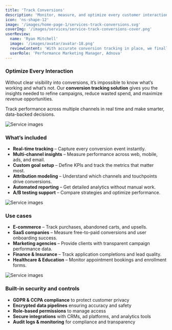 ```yaml
---
title: 'Track Conversions'
description: 'Monitor, measure, and optimize every customer interaction with accurate real-time conversion tracking to drive growth and maximize ROI.'
icon: 'ns-shape-12'
image: '/images/home-page-1/services-track-conversions.svg'
coverImg: '/images/services/service-track-conversions-cover.png'
userReview:
  name: 'Ryan Mitchell'
  image: '/images/avatar/avatar-18.png'
  reviewContent: 'With accurate conversion tracking in place, we finally understand which campaigns drive real results. Our ROI has never been clearer.'
  userRole: 'Performance Marketing Manager, Adnova'
---
```


### Optimize Every Interaction

Without clear visibility into conversions, it’s impossible to know what’s working and what’s not. Our **conversion tracking solution** gives you the insights needed to refine campaigns, reduce wasted spend, and maximize revenue opportunities.

Track performance across multiple channels in real time and make smarter, data-backed decisions.

![Service images](/images/services/service-details-1.png)

### What’s included

- **Real-time tracking** – Capture every conversion event instantly.
- **Multi-channel insights** – Measure performance across web, mobile, ads, and email.
- **Custom goal setup** – Define KPIs and track the metrics that matter most.
- **Attribution modeling** – Understand which channels and touchpoints drive conversions.
- **Automated reporting** – Get detailed analytics without manual work.
- **A/B testing support** – Compare strategies and optimize performance.

![Service images](/images/services/service-details-2.png)

### Use cases

- **E-commerce** – Track purchases, abandoned carts, and upsells.
- **SaaS companies** – Measure free-to-paid conversions and user onboarding success.
- **Marketing agencies** – Provide clients with transparent campaign performance data.
- **Finance & Insurance** – Track application completions and lead quality.
- **Healthcare & Education** – Monitor appointment bookings and enrollment forms.

![Service images](/images/services/service-details-3.jpg)

### Built-in security and controls

- **GDPR & CCPA compliance** to protect customer privacy
- **Encrypted data pipelines** ensuring accuracy and safety
- **Role-based permissions** to manage access
- **Secure integrations** with CRMs, ad platforms, and analytics tools
- **Audit logs & monitoring** for compliance and transparency
